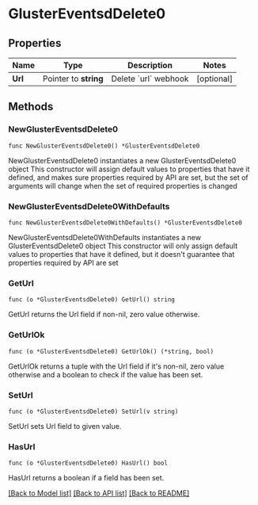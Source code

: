 # GlusterEventsdDelete0

## Properties

Name | Type | Description | Notes
------------ | ------------- | ------------- | -------------
**Url** | Pointer to **string** | Delete &#x60;url&#x60; webhook | [optional] 

## Methods

### NewGlusterEventsdDelete0

`func NewGlusterEventsdDelete0() *GlusterEventsdDelete0`

NewGlusterEventsdDelete0 instantiates a new GlusterEventsdDelete0 object
This constructor will assign default values to properties that have it defined,
and makes sure properties required by API are set, but the set of arguments
will change when the set of required properties is changed

### NewGlusterEventsdDelete0WithDefaults

`func NewGlusterEventsdDelete0WithDefaults() *GlusterEventsdDelete0`

NewGlusterEventsdDelete0WithDefaults instantiates a new GlusterEventsdDelete0 object
This constructor will only assign default values to properties that have it defined,
but it doesn't guarantee that properties required by API are set

### GetUrl

`func (o *GlusterEventsdDelete0) GetUrl() string`

GetUrl returns the Url field if non-nil, zero value otherwise.

### GetUrlOk

`func (o *GlusterEventsdDelete0) GetUrlOk() (*string, bool)`

GetUrlOk returns a tuple with the Url field if it's non-nil, zero value otherwise
and a boolean to check if the value has been set.

### SetUrl

`func (o *GlusterEventsdDelete0) SetUrl(v string)`

SetUrl sets Url field to given value.

### HasUrl

`func (o *GlusterEventsdDelete0) HasUrl() bool`

HasUrl returns a boolean if a field has been set.


[[Back to Model list]](../README.md#documentation-for-models) [[Back to API list]](../README.md#documentation-for-api-endpoints) [[Back to README]](../README.md)


